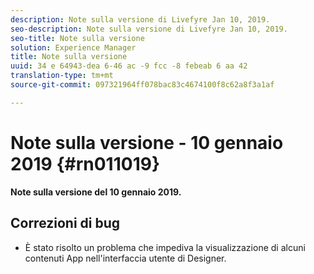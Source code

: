 ```yaml
---
description: Note sulla versione di Livefyre Jan 10, 2019.
seo-description: Note sulla versione di Livefyre Jan 10, 2019.
seo-title: Note sulla versione
solution: Experience Manager
title: Note sulla versione
uuid: 34 e 64943-dea 6-46 ac -9 fcc -8 febeab 6 aa 42
translation-type: tm+mt
source-git-commit: 097321964ff078bac83c4674100f8c62a8f3a1af

---
```



# Note sulla versione - 10 gennaio 2019 {#rn011019}

**Note sulla versione del 10 gennaio 2019.**

## Correzioni di bug

* È stato risolto un problema che impediva la visualizzazione di alcuni contenuti App nell&#39;interfaccia utente di Designer.
